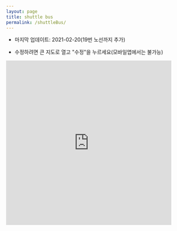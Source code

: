 ```yaml
---
layout: page
title: shuttle bus
permalink: /shuttleBus/
---
```


* 마지막 업데이트: 2021-02-20(19번 노선까지 추가)

* 수정하려면 큰 지도로 열고 "수정"을 누르세요(모바일앱에서는 불가능)


<iframe 
    width="90%" 
    height="450" 
    frameborder="0"
    src="https://www.google.com/maps/d/u/0/embed?mid=16XmMZkf2_W6bPFprc6d3Etjq1g8K-ceN">
</iframe>
